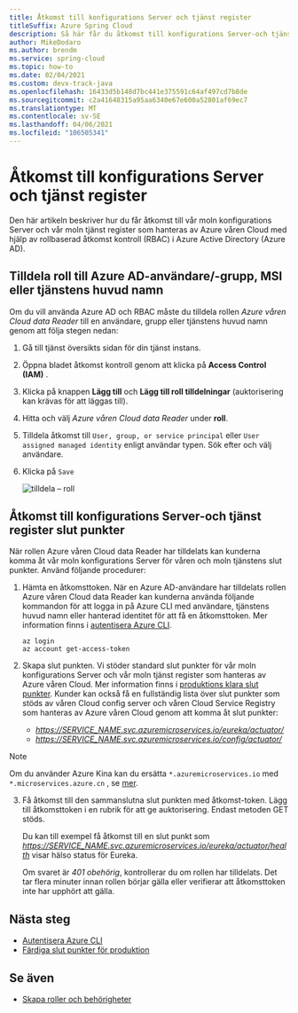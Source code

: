 ```yaml
---
title: Åtkomst till konfigurations Server och tjänst register
titleSuffix: Azure Spring Cloud
description: Så här får du åtkomst till konfigurations Server-och tjänst register slut punkter med Azure Active Directory rollbaserad åtkomst kontroll.
author: MikeDodaro
ms.author: brendm
ms.service: spring-cloud
ms.topic: how-to
ms.date: 02/04/2021
ms.custom: devx-track-java
ms.openlocfilehash: 16433d5b148d7bc441e375591c64af497cd7b8de
ms.sourcegitcommit: c2a41648315a95aa6340e67e600a52801af69ec7
ms.translationtype: MT
ms.contentlocale: sv-SE
ms.lasthandoff: 04/06/2021
ms.locfileid: "106505341"
---
```

# <a name="access-config-server-and-service-registry"></a>Åtkomst till konfigurations Server och tjänst register

Den här artikeln beskriver hur du får åtkomst till vår moln konfigurations Server och vår moln tjänst register som hanteras av Azure våren Cloud med hjälp av rollbaserad åtkomst kontroll (RBAC) i Azure Active Directory (Azure AD).

## <a name="assign-role-to-azure-ad-usergroup-msi-or-service-principal"></a>Tilldela roll till Azure AD-användare/-grupp, MSI eller tjänstens huvud namn

Om du vill använda Azure AD och RBAC måste du tilldela rollen *Azure våren Cloud data Reader* till en användare, grupp eller tjänstens huvud namn genom att följa stegen nedan:

1. Gå till tjänst översikts sidan för din tjänst instans.

2. Öppna bladet åtkomst kontroll genom att klicka på **Access Control (IAM)** .

3. Klicka på knappen **Lägg till** och **Lägg till roll tilldelningar** (auktorisering kan krävas för att läggas till).

4. Hitta och välj *Azure våren Cloud data Reader* under **roll**.
5. Tilldela åtkomst till `User, group, or service principal` eller `User assigned managed identity` enligt användar typen. Sök efter och välj användare.  
6. Klicka på `Save`

   ![tilldela – roll](media/access-data-plane-aad-rbac/assign-data-reader-role.png)

## <a name="access-config-server-and-service-registry-endpoints"></a>Åtkomst till konfigurations Server-och tjänst register slut punkter

När rollen Azure våren Cloud data Reader har tilldelats kan kunderna komma åt vår moln konfigurations Server för våren och moln tjänstens slut punkter. Använd följande procedurer:

1. Hämta en åtkomsttoken. När en Azure AD-användare har tilldelats rollen Azure våren Cloud data Reader kan kunderna använda följande kommandon för att logga in på Azure CLI med användare, tjänstens huvud namn eller hanterad identitet för att få en åtkomsttoken. Mer information finns i [autentisera Azure CLI](https://docs.microsoft.com/cli/azure/authenticate-azure-cli). 

    ```azurecli
    az login
    az account get-access-token
    ```
2. Skapa slut punkten. Vi stöder standard slut punkter för vår moln konfigurations Server och vår moln tjänst register som hanteras av Azure våren Cloud. Mer information finns i [produktions klara slut punkter](https://docs.spring.io/spring-boot/docs/current/reference/htmlsingle/#production-ready-endpoints). Kunder kan också få en fullständig lista över slut punkter som stöds av våren Cloud config server och våren Cloud Service Registry som hanteras av Azure våren Cloud genom att komma åt slut punkter:

    * *https://SERVICE_NAME.svc.azuremicroservices.io/eureka/actuator/*
    * *https://SERVICE_NAME.svc.azuremicroservices.io/config/actuator/* 

>[!NOTE]
> Om du använder Azure Kina kan du ersätta `*.azuremicroservices.io` med `*.microservices.azure.cn` , se [mer](https://docs.microsoft.com/azure/china/resources-developer-guide#check-endpoints-in-azure).

3. Få åtkomst till den sammanslutna slut punkten med åtkomst-token. Lägg till åtkomsttoken i en rubrik för att ge auktorisering.  Endast metoden GET stöds.

    Du kan till exempel få åtkomst till en slut punkt som *https://SERVICE_NAME.svc.azuremicroservices.io/eureka/actuator/health* visar hälso status för Eureka.

    Om svaret är *401 obehörig*, kontrollerar du om rollen har tilldelats.  Det tar flera minuter innan rollen börjar gälla eller verifierar att åtkomsttoken inte har upphört att gälla.

## <a name="next-steps"></a>Nästa steg
* [Autentisera Azure CLI](https://docs.microsoft.com/cli/azure/authenticate-azure-cli)
* [Färdiga slut punkter för produktion](https://docs.spring.io/spring-boot/docs/current/reference/htmlsingle/#production-ready-endpoints)

## <a name="see-also"></a>Se även
* [Skapa roller och behörigheter](how-to-permissions.md)

